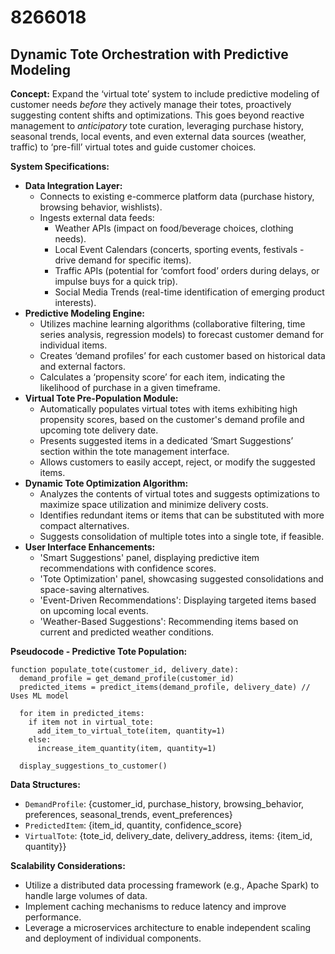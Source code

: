 # 8266018

## Dynamic Tote Orchestration with Predictive Modeling

**Concept:** Expand the ‘virtual tote’ system to include predictive modeling of customer needs *before* they actively manage their totes, proactively suggesting content shifts and optimizations. This goes beyond reactive management to *anticipatory* tote curation, leveraging purchase history, seasonal trends, local events, and even external data sources (weather, traffic) to ‘pre-fill’ virtual totes and guide customer choices.

**System Specifications:**

*   **Data Integration Layer:**
    *   Connects to existing e-commerce platform data (purchase history, browsing behavior, wishlists).
    *   Ingests external data feeds:
        *   Weather APIs (impact on food/beverage choices, clothing needs).
        *   Local Event Calendars (concerts, sporting events, festivals - drive demand for specific items).
        *   Traffic APIs (potential for ‘comfort food’ orders during delays, or impulse buys for a quick trip).
        *   Social Media Trends (real-time identification of emerging product interests).
*   **Predictive Modeling Engine:**
    *   Utilizes machine learning algorithms (collaborative filtering, time series analysis, regression models) to forecast customer demand for individual items.
    *   Creates ‘demand profiles’ for each customer based on historical data and external factors.
    *   Calculates a ‘propensity score’ for each item, indicating the likelihood of purchase in a given timeframe.
*   **Virtual Tote Pre-Population Module:**
    *   Automatically populates virtual totes with items exhibiting high propensity scores, based on the customer's demand profile and upcoming tote delivery date.
    *   Presents suggested items in a dedicated ‘Smart Suggestions’ section within the tote management interface.
    *   Allows customers to easily accept, reject, or modify the suggested items.
*   **Dynamic Tote Optimization Algorithm:**
    *   Analyzes the contents of virtual totes and suggests optimizations to maximize space utilization and minimize delivery costs.
    *   Identifies redundant items or items that can be substituted with more compact alternatives.
    *   Suggests consolidation of multiple totes into a single tote, if feasible.
*   **User Interface Enhancements:**
    *   'Smart Suggestions' panel, displaying predictive item recommendations with confidence scores.
    *   'Tote Optimization' panel, showcasing suggested consolidations and space-saving alternatives.
    *   'Event-Driven Recommendations': Displaying targeted items based on upcoming local events.
    *   'Weather-Based Suggestions': Recommending items based on current and predicted weather conditions.

**Pseudocode - Predictive Tote Population:**

```
function populate_tote(customer_id, delivery_date):
  demand_profile = get_demand_profile(customer_id)
  predicted_items = predict_items(demand_profile, delivery_date) // Uses ML model
  
  for item in predicted_items:
    if item not in virtual_tote:
      add_item_to_virtual_tote(item, quantity=1)
    else:
      increase_item_quantity(item, quantity=1)
  
  display_suggestions_to_customer()
```

**Data Structures:**

*   `DemandProfile`: {customer_id, purchase_history, browsing_behavior, preferences, seasonal_trends, event_preferences}
*   `PredictedItem`: {item_id, quantity, confidence_score}
*   `VirtualTote`: {tote_id, delivery_date, delivery_address, items: {item_id, quantity}}

**Scalability Considerations:**

*   Utilize a distributed data processing framework (e.g., Apache Spark) to handle large volumes of data.
*   Implement caching mechanisms to reduce latency and improve performance.
*   Leverage a microservices architecture to enable independent scaling and deployment of individual components.